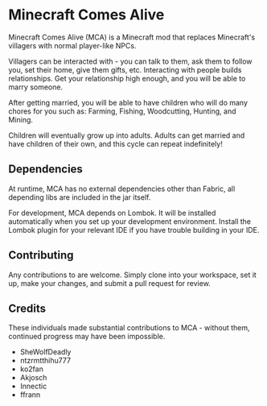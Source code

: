 Minecraft Comes Alive
=====================
Minecraft Comes Alive (MCA) is a Minecraft mod that replaces Minecraft's villagers with normal player-like NPCs.

Villagers can be interacted with - you can talk to them, ask them to follow you, set their home, give them gifts, etc.
Interacting with people builds relationships. Get your relationship high enough, and you will be able to marry someone.

After getting married, you will be able to have children who will do many chores for you such as:
Farming, Fishing, Woodcutting, Hunting, and Mining.

Children will eventually grow up into adults.
Adults can get married and have children of their own, and this cycle can repeat indefinitely!

## Dependencies
At runtime, MCA has no external dependencies other than Fabric, all depending libs are included in the jar itself.

For development, MCA depends on Lombok. It will be installed automatically when you set up your development environment.
Install the Lombok plugin for your relevant IDE if you have trouble building in your IDE.

## Contributing
Any contributions to are welcome.
Simply clone into your workspace, set it up, make your changes, and submit a pull request for review.

## Credits
These individuals made substantial contributions to MCA - without them, continued progress may have been impossible.
 - SheWolfDeadly
 - ntzrmtthihu777
 - ko2fan
 - Akjosch
 - Innectic
 - ffrann